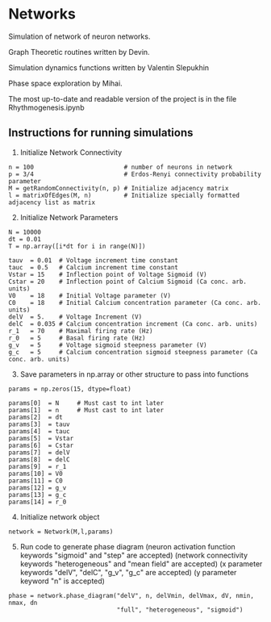 # Networks

Simulation of network of neuron networks.

Graph Theoretic routines written by Devin.

Simulation dynamics functions written by Valentin Slepukhin

Phase space exploration by Mihai.

The most up-to-date and readable version of the project is in the file Rhythmogenesis.ipynb

## Instructions for running simulations

1. Initialize Network Connectivity

```
n = 100                         # number of neurons in network
p = 3/4                         # Erdos-Renyi connectivity probability parameter
M = getRandomConnectivity(n, p) # Initialize adjacency matrix
l = matrixOfEdges(M, n)         # Initialize specially formatted adjacency list as matrix
```

2. Initialize Network Parameters 

```
N = 10000
dt = 0.01
T = np.array([i*dt for i in range(N)])

tauv  = 0.01  # Voltage increment time constant  
tauc  = 0.5   # Calcium increment time constant
Vstar = 15    # Inflection point of Voltage Sigmoid (V)
Cstar = 20    # Inflection point of Calcium Sigmoid (Ca conc. arb. units)
V0    = 18    # Initial Voltage parameter (V)
C0    = 18    # Initial Calcium concentration parameter (Ca conc. arb. units)
delV  = 5.    # Voltage Increment (V)
delC  = 0.035 # Calcium concentration increment (Ca conc. arb. units)
r_1   = 70    # Maximal firing rate (Hz)
r_0   = 5     # Basal firing rate (Hz)
g_v   = 5     # Voltage sigmoid steepness parameter (V)
g_c   = 5     # Calcium concentration sigmoid steepness parameter (Ca conc. arb. units)
```

3. Save parameters in np.array or other structure to pass into functions

```
params = np.zeros(15, dtype=float)

params[0]  = N     # Must cast to int later 
params[1]  = n     # Must cast to int later
params[2]  = dt
params[3]  = tauv
params[4]  = tauc
params[5]  = Vstar
params[6]  = Cstar
params[7]  = delV
params[8]  = delC
params[9]  = r_1
params[10] = V0
params[11] = C0
params[12] = g_v
params[13] = g_c
params[14] = r_0
```

4. Initialize network object

```
network = Network(M,l,params)
```

5. Run code to generate phase diagram
(neuron activation function keywords "sigmoid" and "step" are accepted)
(network connectivity keywords "heterogeneous" and "mean field" are accepted)
(x parameter keywords "delV", "delC", "g_v", "g_c" are accepted)
(y parameter keyword "n" is accepted)

```
phase = network.phase_diagram("delV", n, delVmin, delVmax, dV, nmin, nmax, dn
                              "full", "heterogeneous", "sigmoid")
```
